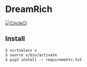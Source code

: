 # DreamRich

[![CircleCI](https://circleci.com/gh/DreamRich/DreamRich/tree/master.svg?style=shield)](https://circleci.com/gh/DreamRich/DreamRich/tree/master)

## Install

``` sh
$ virtualenv v
$ source v/bin/activate
$ pip3 install -r requirements.txt
```
